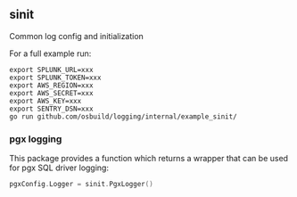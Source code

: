 ## sinit

Common log config and initialization

For a full example run:

```
export SPLUNK_URL=xxx
export SPLUNK_TOKEN=xxx
export AWS_REGION=xxx
export AWS_SECRET=xxx
export AWS_KEY=xxx
export SENTRY_DSN=xxx
go run github.com/osbuild/logging/internal/example_sinit/
```

### pgx logging

This package provides a function which returns a wrapper that can be used for pgx SQL driver logging:

```go
pgxConfig.Logger = sinit.PgxLogger()
```
